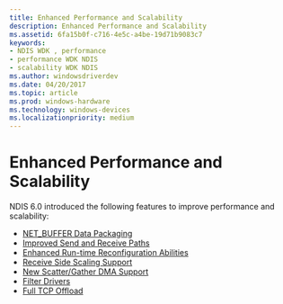 ```yaml
---
title: Enhanced Performance and Scalability
description: Enhanced Performance and Scalability
ms.assetid: 6fa15b0f-c716-4e5c-a4be-19d71b9083c7
keywords:
- NDIS WDK , performance
- performance WDK NDIS
- scalability WDK NDIS
ms.author: windowsdriverdev
ms.date: 04/20/2017
ms.topic: article
ms.prod: windows-hardware
ms.technology: windows-devices
ms.localizationpriority: medium
---
```


# Enhanced Performance and Scalability





NDIS 6.0 introduced the following features to improve performance and scalability:

-   [NET\_BUFFER Data Packaging](net-buffer-data-packaging.md)
-   [Improved Send and Receive Paths](improved-send-and-receive-paths.md)
-   [Enhanced Run-time Reconfiguration Abilities](enhanced-run-time-reconfiguration-abilities.md)
-   [Receive Side Scaling Support](receive-scaling.md)
-   [New Scatter/Gather DMA Support](new-scatter-gather-dma-support.md)
-   [Filter Drivers](filter-drivers.md)
-   [Full TCP Offload](full-tcp-offload.md)

 

 





